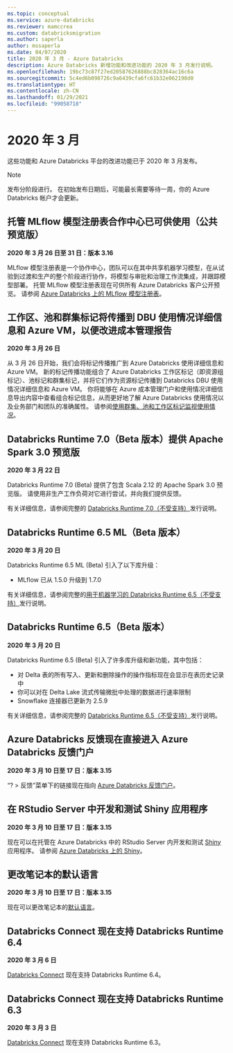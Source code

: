 ```yaml
---
ms.topic: conceptual
ms.service: azure-databricks
ms.reviewer: mamccrea
ms.custom: databricksmigration
ms.author: saperla
author: mssaperla
ms.date: 04/07/2020
title: 2020 年 3 月 - Azure Databricks
description: Azure Databricks 新增功能和改进功能的 2020 年 3 月发行说明。
ms.openlocfilehash: 19bc73c87f27ed20587626888bc828364ac16c6a
ms.sourcegitcommit: 5c4ed6b098726c9a6439cfa6fc61b32e062198d0
ms.translationtype: HT
ms.contentlocale: zh-CN
ms.lasthandoff: 01/29/2021
ms.locfileid: "99058718"
---
```

# <a name="march-2020"></a>2020 年 3 月

这些功能和 Azure Databricks 平台的改进功能已于 2020 年 3 月发布。

> [!NOTE]
>
> 发布分阶段进行。 在初始发布日期后，可能最长需要等待一周，你的 Azure Databricks 帐户才会更新。

## <a name="managed-mlflow-model-registry-collaborative-hub-available-public-preview"></a>托管 MLflow 模型注册表合作中心已可供使用（公共预览版）

**2020 年 3 月 26 日至 31 日：版本 3.16**

MLflow 模型注册表是一个协作中心，团队可以在其中共享机器学习模型，在从试验到过渡和生产的整个阶段进行协作，将模型与审批和治理工作流集成，并跟踪模型部署。 托管 MLflow 模型注册表现在可供所有 Azure Databricks 客户公开预览。 请参阅 [Azure Databricks 上的 MLflow 模型注册表](../../../applications/mlflow/model-registry.md)。

## <a name="workspace-pool-and-cluster-tags-propagate-to-dbu-usage-details-and-azure-vms-for-better-cost-management-reporting"></a>工作区、池和群集标记将传播到 DBU 使用情况详细信息和 Azure VM，以便改进成本管理报告

**2020 年 3 月 26 日**

从 3 月 26 日开始，我们会将标记传播推广到 Azure Databricks 使用详细信息和 Azure VM。 新的标记传播功能组合了 Azure Databricks 工作区标记（即资源组标记）、池标记和群集标记，并将它们作为资源标记传播到 Databricks DBU 使用情况详细信息和 Azure VM。 你将能够在 Azure 成本管理门户和使用情况详细信息导出内容中查看组合标记信息，从而更好地了解 Azure Databricks 使用情况以及业务部门和团队的准确属性。 请参阅[使用群集、池和工作区标记监视使用情况](../../../administration-guide/account-settings/usage-detail-tags-azure.md)。

## <a name="databricks-runtime-70-beta-previews-apache-spark-30"></a>Databricks Runtime 7.0（Beta 版本）提供 Apache Spark 3.0 预览版

**2020 年 3 月 22 日**

Databricks Runtime 7.0 (Beta) 提供了包含 Scala 2.12 的 Apache Spark 3.0 预览版。 请使用非生产工作负荷对它进行尝试，并向我们提供反馈。

有关详细信息，请参阅完整的 [Databricks Runtime 7.0（不受支持）](../../runtime/7.0.md)发行说明。

## <a name="databricks-runtime-65-ml-beta"></a>Databricks Runtime 6.5 ML（Beta 版本）

**2020 年 3 月 20 日**

Databricks Runtime 6.5 ML (Beta) 引入了以下库升级：

* MLflow 已从 1.5.0 升级到 1.7.0

有关详细信息，请参阅完整的[用于机器学习的 Databricks Runtime 6.5（不受支持）](../../runtime/6.5ml.md)发行说明。

## <a name="databricks-runtime-65-beta"></a>Databricks Runtime 6.5（Beta 版本）

**2020 年 3 月 20 日**

Databricks Runtime 6.5 (Beta) 引入了许多库升级和新功能，其中包括：

* 对 Delta 表的所有写入、更新和删除操作的操作指标现在会显示在表历史记录中
* 你可以对在 Delta Lake 流式传输微批中处理的数据进行速率限制
* Snowflake 连接器已更新为 2.5.9

有关详细信息，请参阅完整的 [Databricks Runtime 6.5（不受支持）](../../runtime/6.5.md)发行说明。

## <a name="azure-databricks-feedback-now-goes-directly-to-azure-databricks-feedback-portal"></a>Azure Databricks 反馈现在直接进入 Azure Databricks 反馈门户

**2020 年 3 月 10 日至 17 日：版本 3.15**

“? > 反馈”菜单下的链接现在指向 [Azure Databricks 反馈门户](https://feedback.azure.com/forums/909463-azure-databricks)。

## <a name="develop-and-test-shiny-applications-inside-rstudio-server"></a>在 RStudio Server 中开发和测试 Shiny 应用程序

**2020 年 3 月 10 日至 17 日：版本 3.15**

现在可以在托管在 Azure Databricks 中的 RStudio Server 内开发和测试 [Shiny](https://shiny.rstudio.com/) 应用程序。 请参阅 [Azure Databricks 上的 Shiny](../../../spark/latest/sparkr/shiny.md)。

## <a name="change-the-default-language-of-a-notebook"></a>更改笔记本的默认语言

**2020 年 3 月 10 日至 17 日：版本 3.15**

现在可以更改笔记本的[默认语言](../../../notebooks/notebooks-use.md#default-language)。

## <a name="databricks-connect-now-supports-databricks-runtime-64"></a>Databricks Connect 现在支持 Databricks Runtime 6.4

**2020 年 3 月 6 日**

[Databricks Connect](../../../dev-tools/databricks-connect.md) 现在支持 Databricks Runtime 6.4。

## <a name="databricks-connect-now-supports-databricks-runtime-63"></a>Databricks Connect 现在支持 Databricks Runtime 6.3

**2020 年 3 月 3 日**

[Databricks Connect](../../../dev-tools/databricks-connect.md) 现在支持 Databricks Runtime 6.3。